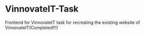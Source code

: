 # VinnovateIT-Task
Frontend for VinnovateIT task for recreating the existing website of VinnovateIT(Completed!!!)
